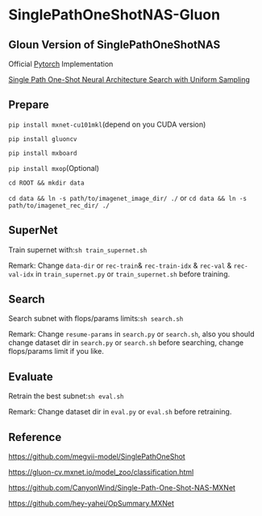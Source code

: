 # SinglePathOneShotNAS-Gluon

## Gloun Version of SinglePathOneShotNAS

Official [Pytorch](https://github.com/megvii-model/SinglePathOneShot) Implementation 

[Single Path One-Shot Neural Architecture Search with Uniform Sampling](https://arxiv.org/abs/1904.00420)


## Prepare

`pip install mxnet-cu101mkl`(depend on you CUDA version)

`pip install gluoncv`

`pip install mxboard`

`pip install mxop`(Optional)

`cd ROOT && mkdir data`

`cd data && ln -s path/to/imagenet_image_dir/ ./` or `cd data && ln -s path/to/imagenet_rec_dir/ ./`

## SuperNet

Train supernet with:`sh train_supernet.sh`

Remark: Change `data-dir` or `rec-train`& `rec-train-idx` & `rec-val` & `rec-val-idx` in `train_supernet.py` or `train_supernet.sh` before training.


## Search

Search subnet with flops/params limits:`sh search.sh`

Remark: Change `resume-params` in `search.py` or `search.sh`, also you should change dataset dir in `search.py` or `search.sh` before searching, change flops/params limit if you like.

## Evaluate

Retrain the best subnet:`sh eval.sh`

Remark: Change dataset dir in `eval.py` or `eval.sh` before retraining.



## Reference

https://github.com/megvii-model/SinglePathOneShot

https://gluon-cv.mxnet.io/model_zoo/classification.html

https://github.com/CanyonWind/Single-Path-One-Shot-NAS-MXNet

https://github.com/hey-yahei/OpSummary.MXNet




